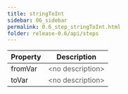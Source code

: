```yaml
---
title: stringToInt
sidebar: 06_sidebar
permalink: 0.6_step_stringToInt.html
folder: release-0.6/api/steps
---
```



| Property | Description |
| ------- | -------- |
| fromVar | <font color="#606060">&lt;no description&gt;</font> |
| toVar | <font color="#606060">&lt;no description&gt;</font> |

